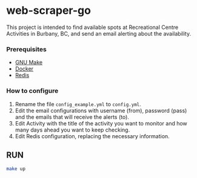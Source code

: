 # web-scraper-go

This project is intended to find available spots at Recreational Centre Activities in Burbany, BC, and send an email alerting about the availability.

### Prerequisites

- [GNU Make](https://www.gnu.org/software/make/)
- [Docker](http://docker.com)
- [Redis](https://redis.io)

### How to configure
1. Rename the file `config_example.yml` to `config.yml`.
2. Edit the email configurations with username (from), password (pass) and the emails that will receive the alerts (to).
3. Edit Activity with the title of the activity you want to monitor and how many days ahead you want to keep checking.
4. Edit Redis configuration, replacing the necessary information.

## RUN
```bash
make up
```